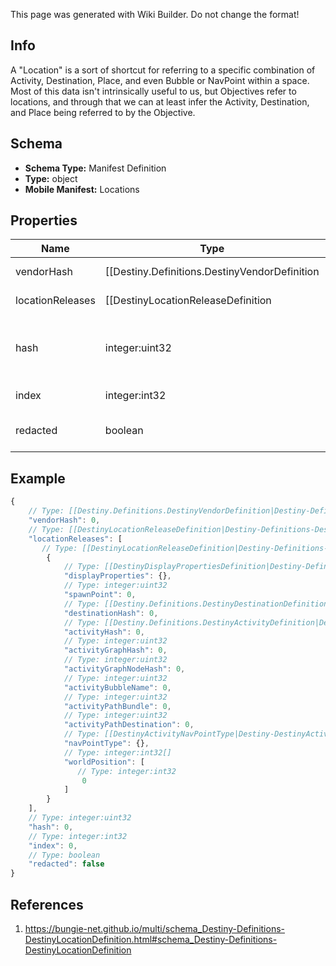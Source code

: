 <span class="wiki-builder">This page was generated with Wiki Builder. Do not change the format!</span>

## Info
A &quot;Location&quot; is a sort of shortcut for referring to a specific combination of Activity, Destination, Place, and even Bubble or NavPoint within a space. Most of this data isn't intrinsically useful to us, but Objectives refer to locations, and through that we can at least infer the Activity, Destination, and Place being referred to by the Objective.

## Schema
* **Schema Type:** Manifest Definition
* **Type:** object
* **Mobile Manifest:** Locations

## Properties
Name | Type | Description
---- | ---- | -----------
vendorHash | [[Destiny.Definitions.DestinyVendorDefinition|Destiny-Definitions-DestinyVendorDefinition]]:integer:uint32 | If the location has a Vendor on it, this is the hash identifier for that Vendor. Look them up with DestinyVendorDefinition.
locationReleases | [[DestinyLocationReleaseDefinition|Destiny-Definitions-DestinyLocationReleaseDefinition]]:Definition[] | A Location may refer to different specific spots in the world based on the world's current state. This is a list of those potential spots, and the data we can use at runtime to determine which one of the spots is the currently valid one.
hash | integer:uint32 | The unique identifier for this entity. Guaranteed to be unique for the type of entity, but not globally. When entities refer to each other in Destiny content, it is this hash that they are referring to.
index | integer:int32 | The index of the entity as it was found in the investment tables.
redacted | boolean | If this is true, then there is an entity with this identifier/type combination, but BNet is not yet allowed to show it. Sorry!

## Example
```javascript
{
    // Type: [[Destiny.Definitions.DestinyVendorDefinition|Destiny-Definitions-DestinyVendorDefinition]]:integer:uint32
    "vendorHash": 0,
    // Type: [[DestinyLocationReleaseDefinition|Destiny-Definitions-DestinyLocationReleaseDefinition]]:Definition[]
    "locationReleases": [
       // Type: [[DestinyLocationReleaseDefinition|Destiny-Definitions-DestinyLocationReleaseDefinition]]:Definition
        {
            // Type: [[DestinyDisplayPropertiesDefinition|Destiny-Definitions-Common-DestinyDisplayPropertiesDefinition]]:Definition
            "displayProperties": {},
            // Type: integer:uint32
            "spawnPoint": 0,
            // Type: [[Destiny.Definitions.DestinyDestinationDefinition|Destiny-Definitions-DestinyDestinationDefinition]]:integer:uint32
            "destinationHash": 0,
            // Type: [[Destiny.Definitions.DestinyActivityDefinition|Destiny-Definitions-DestinyActivityDefinition]]:integer:uint32
            "activityHash": 0,
            // Type: integer:uint32
            "activityGraphHash": 0,
            // Type: integer:uint32
            "activityGraphNodeHash": 0,
            // Type: integer:uint32
            "activityBubbleName": 0,
            // Type: integer:uint32
            "activityPathBundle": 0,
            // Type: integer:uint32
            "activityPathDestination": 0,
            // Type: [[DestinyActivityNavPointType|Destiny-DestinyActivityNavPointType]]:Enum
            "navPointType": {},
            // Type: integer:int32[]
            "worldPosition": [
               // Type: integer:int32
                0
            ]
        }
    ],
    // Type: integer:uint32
    "hash": 0,
    // Type: integer:int32
    "index": 0,
    // Type: boolean
    "redacted": false
}

```

## References
1. https://bungie-net.github.io/multi/schema_Destiny-Definitions-DestinyLocationDefinition.html#schema_Destiny-Definitions-DestinyLocationDefinition
